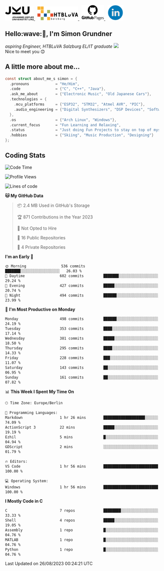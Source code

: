 <a href="https://www.jku.at/">
  <picture>
   <source media="(prefers-color-scheme: dark)" srcset="/images/jku_logo_weiss.png" height="45"/>
   <img alt="JKU Linz" src="/images/jku_logo_schwarz.png" height="45"/>
  </picture>
 </a> &nbsp;
 <a href="http://www.htl-salzburg.ac.at/startseite.html">
  <picture>
   <source media="(prefers-color-scheme: dark)" srcset="/images/htlbla_logo_weiss.png" height="45"/>
   <img alt="HTBLuVA Salzburg" src="/images/htlbla_logo_schwarz.png" height="45"/>
  </picture>
 </a> &nbsp;
 <a href="https://s-grundner.github.io/">
  <picture>
   <source media="(prefers-color-scheme: dark)" srcset="/images/pages_weiss.png" height="50"/>
   <img alt="Pages" src="/images/pages.png" height="50"/>
  </picture>
 </a> &nbsp;
 <a href="https://www.linkedin.com/in/simon-grundner-b0b9b8228/">
  <img alt="LinkedIn" src="/images/LinkedIn.png" height="50"/>
 </a>
</p>

<h2>Hello:wave:🏻, I'm Simon Grundner</h2>
<p><em>aspiring Engineer, HTBLuVA Salzburg EL/IT graduate
</a><img src="https://media.giphy.com/media/WUlplcMpOCEmTGBtBW/giphy.gif" width="30"></em><br>
Nice to meet you 😊</p>
 
<h2> A little more about me...</h2>
  
```c
const struct about_me_s simon = {
  .pronouns            = "He/Him",
  .code                = {"C", "C++", "Java"},
  .ask_me_about        = {"Electronic Music", "Old Japanese Cars"},
  .technologies = { 
    .mcu_platforms     = {"ESP32", "STM32", "Atmel AVR", "PIC"},
    .audio_engineering = {"Digital Synthesizers", "DSP Devices", "Software Sounddesign"},
  },
  .os                  = {"Arch Linux", "Windows"},
  .current_focus       = "Fun Learning and Relaxing",
  .status              = "Just doing Fun Projects to stay on top of myself",
  .hobbies             = {"Skiing", "Music Production", "Designing"}
};
 ```

<h2> Coding Stats </h2>

<!--START_SECTION:waka-->
![Code Time](http://img.shields.io/badge/Code%20Time-211%20hrs%2015%20mins-blue)

![Profile Views](http://img.shields.io/badge/Profile%20Views-11-blue)

![Lines of code](https://img.shields.io/badge/From%20Hello%20World%20I%27ve%20Written-20.3%20million%20lines%20of%20code-blue)

**🐱 My GitHub Data** 

> 📦 2.4 MB Used in GitHub's Storage 
 > 
> 🏆 871 Contributions in the Year 2023
 > 
> 🚫 Not Opted to Hire
 > 
> 📜 16 Public Repositories 
 > 
> 🔑 4 Private Repositories 
 > 
**I'm an Early 🐤** 

```text
🌞 Morning                536 commits         ███████░░░░░░░░░░░░░░░░░░   26.03 % 
🌆 Daytime                602 commits         ███████░░░░░░░░░░░░░░░░░░   29.24 % 
🌃 Evening                427 commits         █████░░░░░░░░░░░░░░░░░░░░   20.74 % 
🌙 Night                  494 commits         ██████░░░░░░░░░░░░░░░░░░░   23.99 % 
```
📅 **I'm Most Productive on Monday** 

```text
Monday                   498 commits         ██████░░░░░░░░░░░░░░░░░░░   24.19 % 
Tuesday                  353 commits         ████░░░░░░░░░░░░░░░░░░░░░   17.14 % 
Wednesday                381 commits         █████░░░░░░░░░░░░░░░░░░░░   18.50 % 
Thursday                 295 commits         ████░░░░░░░░░░░░░░░░░░░░░   14.33 % 
Friday                   228 commits         ███░░░░░░░░░░░░░░░░░░░░░░   11.07 % 
Saturday                 143 commits         ██░░░░░░░░░░░░░░░░░░░░░░░   06.95 % 
Sunday                   161 commits         ██░░░░░░░░░░░░░░░░░░░░░░░   07.82 % 
```


📊 **This Week I Spent My Time On** 

```text
🕑︎ Time Zone: Europe/Berlin

💬 Programming Languages: 
Markdown                 1 hr 26 mins        ███████████████████░░░░░░   74.09 % 
ActionScript 3           22 mins             █████░░░░░░░░░░░░░░░░░░░░   19.19 % 
Ezhil                    5 mins              █░░░░░░░░░░░░░░░░░░░░░░░░   04.94 % 
GDScript                 2 mins              ░░░░░░░░░░░░░░░░░░░░░░░░░   01.79 % 

🔥 Editors: 
VS Code                  1 hr 56 mins        █████████████████████████   100.00 % 

💻 Operating System: 
Windows                  1 hr 56 mins        █████████████████████████   100.00 % 
```

**I Mostly Code in C** 

```text
C                        7 repos             ████████░░░░░░░░░░░░░░░░░   33.33 % 
Shell                    4 repos             █████░░░░░░░░░░░░░░░░░░░░   19.05 % 
Assembly                 1 repo              █░░░░░░░░░░░░░░░░░░░░░░░░   04.76 % 
MATLAB                   1 repo              █░░░░░░░░░░░░░░░░░░░░░░░░   04.76 % 
Python                   1 repo              █░░░░░░░░░░░░░░░░░░░░░░░░   04.76 % 
```




 Last Updated on 26/08/2023 00:24:21 UTC
<!--END_SECTION:waka-->
